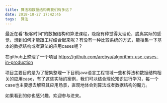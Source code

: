 ```yaml
---
title: 算法和数据结构离我们有多远？
date: 2018-10-27 17:42:45
tags:  算法
---
```


最近在看“极客时间”的数据结构和算法课程，隐隐有种觉得太理论，脱离实际的感觉，想到如何才能跟工程结合起来呢？有没有一种比较系统的方式，能搜集一下基本的数据结构或者算法的应用cases呢？

在github上整理了一个项目
https://github.com/arebya/algorithm-use-cases-in-production

项目主要目的是为了搜集整理一下目前java语言工程领域一些和算法和数据结构相关的应用case，有了这些实际的案例，我们可以结合理论知识进行学习，每一个case也主要想去解释其应用场景，直观地体会到算法或者数据结构的魔力。

如果看到的你也感兴趣，欢迎参与进来。




